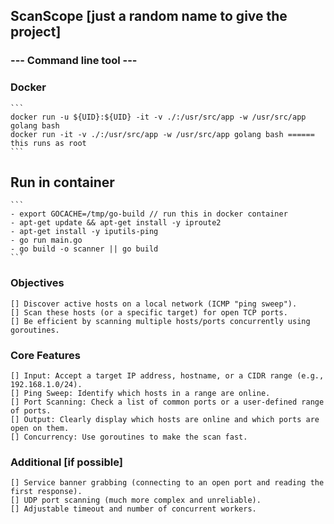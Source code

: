 ## ScanScope [just a random name to give the project]

### --- Command line tool ---

### Docker

    ```
    docker run -u ${UID}:${UID} -it -v ./:/usr/src/app -w /usr/src/app golang bash
    docker run -it -v ./:/usr/src/app -w /usr/src/app golang bash ====== this runs as root
    ```

## Run in container

    ```
    - export GOCACHE=/tmp/go-build // run this in docker container
    - apt-get update && apt-get install -y iproute2
    - apt-get install -y iputils-ping
    - go run main.go
    - go build -o scanner || go build
    ```

### Objectives

    [] Discover active hosts on a local network (ICMP "ping sweep").
    [] Scan these hosts (or a specific target) for open TCP ports.
    [] Be efficient by scanning multiple hosts/ports concurrently using goroutines.

### Core Features

    [] Input: Accept a target IP address, hostname, or a CIDR range (e.g., 192.168.1.0/24).
    [] Ping Sweep: Identify which hosts in a range are online.
    [] Port Scanning: Check a list of common ports or a user-defined range of ports.
    [] Output: Clearly display which hosts are online and which ports are open on them.
    [] Concurrency: Use goroutines to make the scan fast.

### Additional [if possible]

    [] Service banner grabbing (connecting to an open port and reading the first response).
    [] UDP port scanning (much more complex and unreliable).
    [] Adjustable timeout and number of concurrent workers.